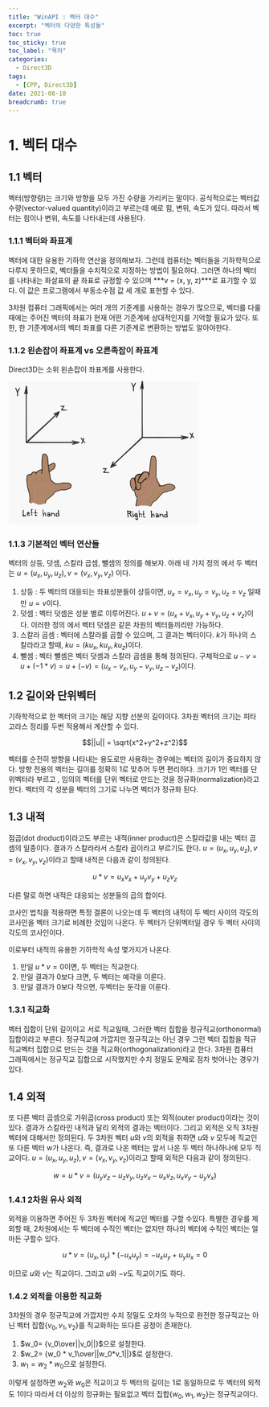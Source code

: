 ```yaml
---
title: "WinAPI : 벡터 대수"
excerpt: "벡터의 다양한 특성들"
toc: true
toc_sticky: true
toc_label: "목차"
categories:
  - Direct3D
tags:
  - [CPP, Direct3D]
date: 2021-08-10
breadcrumb: true
---
```


# 1. 벡터 대수

## 1.1 벡터

벡터(방향량)는 크기와 방향을 모두 가진 수량을 가리키는 말이다. 공식적으로는 벡터값 수량(vector-valued quantity)이라고 부르는데 예로 힘, 변위, 속도가 있다. 따라서 벡터는 힘이나 변위, 속도를 나타내는데 사용된다. 

### 1.1.1 벡터와 좌표계

벡터에 대한 유용한 기하학 연산을 정의해보자. 그런데 컴퓨터는 벡터들을 기하학적으로 다루지 못하므로, 벡터들을 수치적으로 지정하는 방법이 필요하다.  그러면 하나의 벡터를 나타내는 화살표의 끝 좌표로 규정할 수 있으며 ***v = (x, y, z)***로 표기할 수 있다. 이 값은 프로그램에서 부동소수점 값 세 개로 표현할 수 있다. 

3차원 컴퓨터 그래픽에서는 여러 개의 기준계를 사용하는 경우가 많으므로, 벡터를 다룰 때에는 주어진 벡터의 좌표가 현재 어떤 기준계에 상대적인지를 기억할 필요가 있다. 또한, 한 기준계에서의 벡터 좌표를 다른 기준계로 변환하는 방법도 알아야한다.

### 1.1.2 왼손잡이 좌표계 vs 오른족잡이 좌표계

Direct3D는 소위 왼손잡이 좌표계를 사용한다. 


![/assets/images/posts/2021-08-10/direct3d_1/Untitled.png](/assets/images/posts/2021-08-10/direct3d_1/Untitled.png)

### 1.1.3 기본적인 벡터 연산들

벡터의 상등, 덧셈, 스칼라 곱셈, 뺄셈의 정의를 해보자. 아래 네 가지 정의 에서 두 벡터는  $u= (u_x,u_y,u_z), v =(v_x, v_y, v_z)$ 이다.

1. 상등 : 두 벡터의 대응되는 좌표성분들이 상등이면, $u_x = v_x, u_y = v_y, u_z = v_z$ 일때만 $u = v$이다.
2. 덧셈 : 벡터 덧셈은 성분 별로 이루어진다. $u+v = (u_x+v_x, u_y+v_y, u_z+v_z)$이다. 이러한 정의 에서 벡터 덧셈은 같은 차원의 벡터들끼리만 가능하다.
3. 스칼라 곱셈 : 벡터에 스칼라를 곱할 수 있으며, 그 결과는 벡터이다. $k$가 하나의 스칼라라고 할때, $ku = (ku_x, ku_y, ku_z)$이다.
4. 뺄셈 : 벡터 뺄셈은 벡터 덧셈과 스칼라 곱셈을 통해 정의된다. 구체적으로 $u-v = u+(-1*v) = u+(-v) = (u_x-v_x, u_y-v_y, u_z-v_z)$이다.

## 1.2 길이와 단위벡터

기하학적으로 한 벡터의 크기는 해당 지향 선분의 길이이다. 3차원 벡터의 크기는 피타고라스 정리를 두번 적용해서  계산할 수 있다. 

$$||u|| = \sqrt{x^2+y^2+z^2}$$

벡터를 순전히 방향을 나타내는 용도로만 사용하는 경우에는 벡터의 길이가 중요하지 않다. 방향 전용의 벡터는 길이를 정확히 1로 맞추어 두면 편리하다. 크기가 1인 벡터를 단위벡터라 부르고 , 임의의 벡터를 단위 벡터로 만드는 것을 정규화(normalization)라고 한다. 벡터의 각 성분을 벡터의 그기로 나누면 벡터가 정규화 된다.

## 1.3 내적

점곱(dot droduct)이라고도 부르는 내적(inner product)은 스칼라값을 내는 벡터 곱셈의 일종이다. 결과가 스칼라라서 스칼라 곱이라고 부르기도 한다. $u= (u_x,u_y,u_z), v =(v_x, v_y, v_z)$이라고 할때 내적은 다음과 같이 정의된다.

$$u*v = u_xv_x+u_yv_y+u_zv_z$$

다른 말로 하면 내적은 대응되는 성분들의 곱의 합이다.

코사인 법칙을 적용하면 특정 결론이 나오는데  두 벡터의 내적이 두 벡터 사이의 각도의 코사인을 벡터 크기로 비례한 것임이 나온다. 두 벡터가 단위벡터일 경우 두 벡터 사이의 각도의 코사인이다.

이로부터 내적의 유용한 기하학적 속성 몇가지가 나온다.

1. 만일 $u*v =0$이면, 두 벡터는 직교한다.
2. 만일 결과가 0보다 크면, 두 벡터는 예각을 이룬다.
3. 만일 결과가 0보다 작으면, 두벡터는 둔각을 이룬다.

### 1.3.1 직교화

벡터 집합이 단위 길이이고 서로 직교일때, 그러한 벡터 집합을 정규직교(orthonormal)집합이라고 부른다. 정규직교에 가깝지만 정규직교는 아닌 경우 그런 벡터 집합을 적규직교벡터 집합으로 만드는 것을 직교화(orthogonalization)라고 한다. 3차원 컴퓨터 그래픽에서는 정규직교 집합으로 시작했지만 수치 정밀도 문제로 점차 벗어나는 경우가있다. 

## 1.4 외적

또 다른 벡터 곱셈으로 가위곱(cross product) 또는 외적(outer product)이라는 것이있다. 결과가 스칼라인 내적과 달리 외적의 결과는 벡터이다. 그리고 외적은 오직 3차원 벡터에 대해서만 정의된다.  두 3차원 벡터 $u$와  $v$의 외적을 취하면  $u$와  $v$ 모두에 직교인 또 다른 벡터 w가 나온다. 즉, 결과로 나온 벡터는 앞서 나온 두 벡터 하나하나에 모두 직교이다.  $u= (u_x,u_y,u_z), v =(v_x, v_y, v_z)$이라고 할때 외적은 다음과 같이 정의된다.

$$w= u * v = (u_yv_z-u_zv_y,u_zv_x-u_xv_z,u_xv_y-u_yv_x)$$

### 1.4.1 2차원 유사 외적

외적을 이용하면 주어진 두 3차원 벡터에 직교인 벡터를 구할 수있다. 특별한 경우를 제외할 때, 2차원에서는 두 벡터에 수직인 벡터는 없지만 하나의 벡터에 수직인 벡터는 얼마든 구할수 있다.

$$u*v = (u_x,u_y)*(-u_xu_y) = -u_xu_y+u_yu_x = 0$$

이므로 $u$와 $v$는 직교이다. 그리고 $u$와 $-v$도 직교이기도 하다.

### 1.4.2 외적을 이용한 직교화

3차원의 경우 정규직교에 가깝지만 수치 정밀도 오차의 누적으로 완전한 정규직교는 아닌 벡터 집합$\{v_0, v_1, v_2\}$를 직교화하는 또다른 공정이 존재한다. 

1. $w_0= {v_0\over||v_0||}$으로 설정한다.
2. $w_2= {w_0 * v_1\over||w_0*v_1||}$로 설정한다.
3. $w_1 = w_2*w_0$으로 설정한다.

이렇게 설정하면 $w_2$와 $w_0$은 직교이고 두 벡터의 길이는 1로 동일하므로 두 벡터의 외적도 1이다 따라서 더 이상의 정규화는 필요없고 벡터 집합$\{w_0, w_1, w_2\}$는 정규직교이다.
